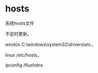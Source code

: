 
# hosts

系统hosts文件

不定时更新。

windos C:\windows\system32\drivers\etc，

linux /etc/hosts，

ipconfig /flushdns
